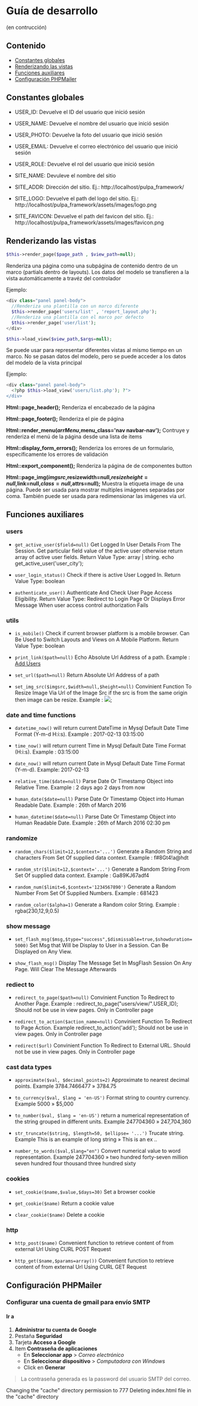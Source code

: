 # Guía de desarrollo

(en contrucción)

## Contenido

- [Constantes globales](#constantes-globales)
- [Renderizando las vistas](#renderizando-las-vistas)
- [Funciones auxiliares](#funciones-auxiliares)
- [Configuración PHPMailer](#configuración-phpmailer)

## Constantes globales

- USER_ID: Devuelve el ID del usuario que inició sesión

- USER_NAME: Devuelve el nombre del usuario que inició sesión

- USER_PHOTO: Devuelve la foto del usuario que inició sesión

- USER_EMAIL: Devuelve el correo electrónico del usuario que inició sesión

- USER_ROLE: Devuelve el rol del usuario que inició sesión

- SITE_NAME: Devuleve el nombre del sitio

- SITE_ADDR: Dirección del sitio. Ej.: http://localhost/pulpa_framework/

- SITE_LOGO: Devuelve el path del logo del sitio. Ej.: http://localhost/pulpa_framework/assets/images/logo.png

- SITE_FAVICON: Devuelve el path del favicon del sitio. Ej.: http://localhost/pulpa_framework/assets/images/favicon.png

## Renderizando las vistas

```php
$this->render_page($page_path , $view_path=null);
```

Renderiza una página como una subpágina de contenido dentro de un marco (partials dentro de layouts). Los datos del modelo se transfieren a la vista automáticamente a travéz del controlador

Ejemplo:

```php
<div class="panel panel-body">
  //Renderiza una plantilla con un marco diferente
  $this->render_page('users/list' , 'report_layout.php');
  //Renderiza una plantilla con el marco por defecto
  $this->render_page('user/list');
</div>
```

```php
$this->load_view($view_path,$args=null);
```

Se puede usar para representar diferentes vistas al mismo tiempo en un marco. No se pasan datos del modelo, pero se puede acceder a los datos del modelo de la vista principal

Ejemplo:

```php
<div class="panel panel-body">
  <?php $this->load_view('users/list.php'); ?">
</div>
```

**Html::page_header();** Renderiza el encabezado de la página

**Html::page_footer();** Renderiza el pie de página

**Html::render_menu($arrMenu,$menu_class='nav navbar-nav');** Contruye y renderiza el menú de la página desde una lista de items

**Html::display_form_errors();** Renderiza los errores de un formulario, específicamente los errores de validación

**Html::export_component();** Renderiza la página de de componentes button

**Html::page_img($imgsrc,$resizewidth=null,$resizeheight=null,$link=null,$class=null,$attrs=null);** Muestra la etiqueta image de una página. Puede ser usada para mostrar multiples imágenes separadas por coma. También puede ser usada para redimensionar las imágenes via url.

## Funciones auxiliares

### users

- `get_active_user($field=null)` Get Logged In User Details From The Session. Get particular field value of the active user otherwise return array of active user fields. Return Value Type: array | string. echo get_active_user('user_city');

- `user_login_status()` Check if there is active User Logged In. Return Value Type: boolean

- `authenticate_user()` Authenticate And Check User Page Access Eligibility. Return Value Type: Redirect to Login Page Or Displays Error Message When user access control authorization Fails

### utils

- `is_mobile()` Check if current browser platform is a mobile browser. Can Be Used to Switch Layouts and Views on A Mobile Platform. Return Value Type: boolean

- `print_link($path=null)` Echo Absolute Url Address of a path. Example : <a href="<?php print_link('users/add'); ?>">Add Users</a>

- `set_url($path=null)` Return Absolute Url Address of a path

- `set_img_src($imgsrc,$width=null,$height=null)` Convinient Function To Resize Image Via Url of the Image Src if the src is from the same origin then image can be resize. Example : <img src="<?php echo set_img_src('app/uploads/img/89njdh4533.jpg',50,50); ?>" />;

### date and time functions

- `datetime_now()` will return current DateTime in Mysql Default Date Time Format (Y-m-d H:i:s). Example : 2017-02-13 03:15:00

- `time_now()` will return current Time in Mysql Default Date Time Format (H:i:s). Example : 03:15:00

- `date_now()` will return current Date in Mysql Default Date Time Format (Y-m-d). Example: 2017-02-13

- `relative_time($date=null)` Parse Date Or Timestamp Object into Relative Time. Example : 2 days ago 2 days from now

- `human_date($date=null)` Parse Date Or Timestamp Object into Human Readable Date. Example : 26th of March 2016

- `human_datetime($date=null)` Parse Date Or Timestamp Object into Human Readable Date. Example : 26th of March 2016 02:30 pm

### randomize

- `random_chars($limit=12,$context='...')` Generate a Random String and characters From Set Of supplied data context. Example : f#8Gt4!a@hdt

- `random_str($limit=12,$context='...')` Generate a Random String From Set Of supplied data context. Example : Ga89KJ67adf4

- `random_num($limit=6,$context='1234567890')` Generate a Random Number From Set Of Supplied Numbers. Example : 681423

- `random_color($alpha=1)` Generate a Random color String. Example : rgba(230,12,9,0.5)

### show message

- `set_flash_msg($msg,$type="success",$dismissable=true,$showduration=5000)` Set Msg that Will be Display to User in a Session. Can Be Displayed on Any View.

- `show_flash_msg()` Display The Message Set In MsgFlash Session On Any Page. Will Clear The Message Afterwards

### rediect to

- `redirect_to_page($path=null)` Convinient Function To Redirect to Another Page. Example : redirect_to_page("users/view/".USER_ID); Should not be use in view pages. Only in Controller page

- `redirect_to_action($action_name=null)` Convinient Function To Redirect to Page Action. Example redirect_to_action('add'); Should not be use in view pages. Only in Controller page

- `redirect($url)` Convinient Function To Redirect to External URL. Should not be use in view pages. Only in Controller page

### cast data types

- `approximate($val, $decimal_points=2)` Approximate to nearest decimal points. Example 3784.7466477 » 3784.75

- `to_currency($val, $lang = 'en-US')` Format string to country currency. Example 5000 » $5,000

- `to_number($val, $lang = 'en-US')` return a numerical representation of the string grouped in different units. Example 247704360 » 247,704,360

- `str_truncate($string, $length=50, $ellipse= '...')` Trucate string. Example This is an example of long string » This is an ex ..

- `number_to_words($val,$lang="en")` Convert numerical value to word representation. Example 247704360 » two hundred forty-seven million seven hundred four thousand three hundred sixty

### cookies

- `set_cookie($name,$value,$days=30)` Set a browser cookie

- `get_cookie($name)` Return a cookie value

- `clear_cookie($name)` Delete a cookie

### http

- `http_post($name)` Convenient function to retrieve content of from external Url Using CURL POST Request

- `http_get($name,$params=array())` Convenient function to retrieve content of from external Url Using CURL GET Request

## Configuración PHPMailer

### Configurar una cuenta de gmail para envío SMTP

#### Ir a

1. **Administrar tu cuenta de Google**
2. Pestaña **Seguridad**
3. Tarjeta **Acceso a Google**
4. Item **Contraseña de aplicaciones**
   - En **Seleccionar app** > _Correo electrónico_
   - En **Seleccionar dispositivo** > _Computadora con Windows_
   - Click en **Generar**

> La contraseña generada es la password del usuario SMTP del correo.


Changing the "cache" directory permission to 777
Deleting index.html file in the "cache" directory